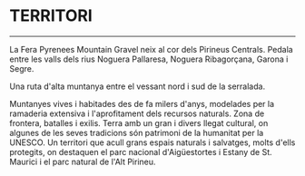 # TERRITORI

---

La Fera Pyrenees Mountain Gravel neix al cor dels Pirineus Centrals. Pedala entre les valls dels rius Noguera Pallaresa, Noguera Ribagorçana, Garona i Segre.

Una ruta d'alta muntanya entre el vessant nord i sud de la serralada.

Muntanyes vives i habitades des de fa milers d'anys, modelades per la ramaderia extensiva i l'aprofitament dels recursos naturals. Zona de frontera, batalles i exilis. Terra amb un gran i divers llegat cultural, on algunes de les seves tradicions són patrimoni de la humanitat per la UNESCO. Un territori que acull grans espais naturals i salvatges, molts d'ells protegits, on destaquen el parc nacional d'Aigüestortes i Estany de St. Maurici i el parc natural de l'Alt Pirineu.

